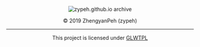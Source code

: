 <p align="center"><img src="https://github.com/zypeh/zypeh.github.io/raw/archive/zypeh.github.io.bak.png" alt="zypeh.github.io archive"></p>

<p align="center">© 2019 ZhengyanPeh (zypeh)</p>
<hr>
<p align="center">This project is licensed under <a href="https://github.com/me-shaon/GLWTPL/blob/master/LICENSE">GLWTPL</a></p>
